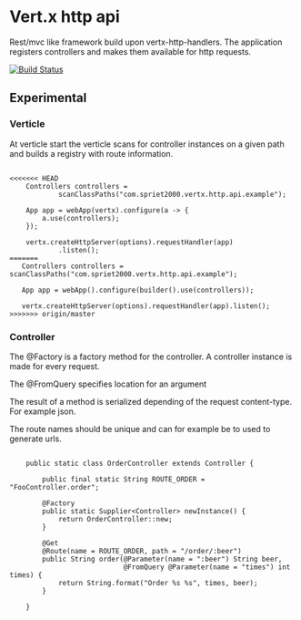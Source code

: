 # Vert.x http api
Rest/mvc like framework build upon vertx-http-handlers. The application registers controllers and makes them available for http requests.

[![Build Status](https://travis-ci.org/spriet2000/vertx-http-api.svg?branch=master)](https://travis-ci.org/spriet2000/vertx-handlers-http-api)

##  Experimental

### Verticle

At verticle start the verticle scans for controller instances on a given path and builds a registry with route information.

```

<<<<<<< HEAD
    Controllers controllers =
            scanClassPaths("com.spriet2000.vertx.http.api.example");

    App app = webApp(vertx).configure(a -> {
        a.use(controllers);
    });

    vertx.createHttpServer(options).requestHandler(app)
            .listen();
=======
   Controllers controllers = scanClassPaths("com.spriet2000.vertx.http.api.example");
        
   App app = webApp().configure(builder().use(controllers));
        
   vertx.createHttpServer(options).requestHandler(app).listen();
>>>>>>> origin/master

```

### Controller 

The @Factory is a factory method for the controller. A controller instance is made for every request.

The @FromQuery specifies location for an argument

The result of a method is serialized depending of the request content-type. For example json.

The route names should be unique and can for example be to used to generate urls.

```

    public static class OrderController extends Controller {

        public final static String ROUTE_ORDER = "FooController.order";
        
        @Factory
        public static Supplier<Controller> newInstance() {
            return OrderController::new;
        }

        @Get
        @Route(name = ROUTE_ORDER, path = "/order/:beer")
        public String order(@Parameter(name = ":beer") String beer,
                            @FromQuery @Parameter(name = "times") int times) {
            return String.format("Order %s %s", times, beer);
        }

    }

```
